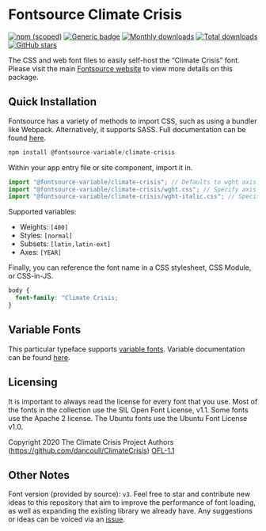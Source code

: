 # Fontsource Climate Crisis

[![npm (scoped)](https://img.shields.io/npm/v/@fontsource/climate-crisis?color=brightgreen)](https://www.npmjs.com/package/@fontsource/climate-crisis) [![Generic badge](https://img.shields.io/badge/fontsource-passing-brightgreen)](https://github.com/fontsource/fontsource) [![Monthly downloads](https://badgen.net/npm/dm/@fontsource/climate-crisis)](https://github.com/fontsource/fontsource) [![Total downloads](https://badgen.net/npm/dt/@fontsource/climate-crisis)](https://github.com/fontsource/fontsource) [![GitHub stars](https://img.shields.io/github/stars/fontsource/fontsource.svg?style=social&label=Star)](https://github.com/fontsource/fontsource/stargazers)

The CSS and web font files to easily self-host the “Climate Crisis” font. Please visit the main [Fontsource website](https://fontsource.org/fonts/climate-crisis) to view more details on this package.

## Quick Installation

Fontsource has a variety of methods to import CSS, such as using a bundler like Webpack. Alternatively, it supports SASS. Full documentation can be found [here](https://fontsource.org/docs/introduction).

```javascript
npm install @fontsource-variable/climate-crisis
```

Within your app entry file or site component, import it in.

```javascript
import "@fontsource-variable/climate-crisis"; // Defaults to wght axis
import "@fontsource-variable/climate-crisis/wght.css"; // Specify axis
import "@fontsource-variable/climate-crisis/wght-italic.css"; // Specify axis and style

```

Supported variables:
- Weights: `[400]`
- Styles: `[normal]`
- Subsets: `[latin,latin-ext]`
- Axes: `[YEAR]`

Finally, you can reference the font name in a CSS stylesheet, CSS Module, or CSS-in-JS.

```css
body {
  font-family: "Climate Crisis;
}
```

## Variable Fonts

This particular typeface supports [variable fonts](https://developer.mozilla.org/en-US/docs/Web/CSS/CSS_Fonts/Variable_Fonts_Guide).
Variable documentation can be found [here](https://fontsource.org/docs/variable-fonts).

## Licensing
It is important to always read the license for every font that you use.
Most of the fonts in the collection use the SIL Open Font License, v1.1. Some fonts use the Apache 2 license. The Ubuntu fonts use the Ubuntu Font License v1.0.

Copyright 2020 The Climate Crisis Project Authors (https://github.com/dancoull/ClimateCrisis)
[OFL-1.1](http://scripts.sil.org/OFL)

## Other Notes
Font version (provided by source): `v3`.
Feel free to star and contribute new ideas to this repository that aim to improve the performance of font loading, as well as expanding the existing library we already have. Any suggestions or ideas can be voiced via an [issue](https://github.com/fontsource/fontsource/issues).